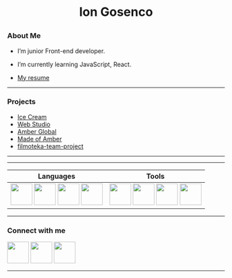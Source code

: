 # <p align="center">Ion Gosenco</p>

### About Me

- I’m junior Front-end developer.
- I’m currently learning JavaScript, React.

- [My resume](https://ivanbayern.github.io/lebenslauf/)

<!-- - :telescope: I’m junior Front-end developer.
- :seedling: I’m currently learning JavaScript, React.

- :octocat: [My resume](https://IvanBayern.github.io/resume/) -->

---

### Projects

- [Ice Cream](https://b3dyk.github.io/icecream/)
- [Web Studio](https://ivanbayern.github.io/goit-markup-hw-08/)
- [Amber Global](https://amberglobal.group/)
- [Made of Amber](https://ivanbayern.github.io/amber-tiles/)
- [filmoteka-team-project](https://deadlypants11.github.io/project/)

---

<!--
| **GitHub Analytics** | **Codewars** |
| -------------------- | ------------ |

| ![Statistic](https://github-readme-stats.vercel.app/api/top-langs/?username=ivanbayern
&layout=compact&theme=github_dark&border_color=1d1d1f&card_width=400) | <a href="https://www.codewars.com/users/ivanbayern
"><img src="https://www.codewars.com/users/ivanbayern
/badges/large" alt="codewars profile badge"></a> | -->

---

| **Languages**                                                                                                                                                                                                                                                                                                                                                                                                                                                                                                                                                                                           | **Tools**                                                                                                                                                                                                                                                                                                                                                                                                                                                                                                                                                                                               |
| ------------------------------------------------------------------------------------------------------------------------------------------------------------------------------------------------------------------------------------------------------------------------------------------------------------------------------------------------------------------------------------------------------------------------------------------------------------------------------------------------------------------------------------------------------------------------------------------------------- | ------------------------------------------------------------------------------------------------------------------------------------------------------------------------------------------------------------------------------------------------------------------------------------------------------------------------------------------------------------------------------------------------------------------------------------------------------------------------------------------------------------------------------------------------------------------------------------------------------- |
| <img src="https://user-images.githubusercontent.com/96209694/197349404-84265127-4f0e-4c09-870c-b8fa2aa1fdde.png" style="width:50px; height:50px"> <img src="https://user-images.githubusercontent.com/96209694/197349416-a35cbd14-1553-49d3-b4e1-43c50f50bb7e.png" style="width:50px; height:50px"> <img src="https://user-images.githubusercontent.com/96209694/197349421-fe45089b-2d88-4c5a-bc91-84cec9f67fd0.png" style="width:50px; height:50px"> <img src="https://user-images.githubusercontent.com/96209694/197349430-7ebc6bc6-feec-4442-bc84-d78dd70f4595.png" style="width:50px; height:50px"> | <img src="https://user-images.githubusercontent.com/96209694/197349543-a4c2643a-edc4-4bae-98ca-2c0d21a0ccd7.png" style="width:50px; height:50px"> <img src="https://user-images.githubusercontent.com/96209694/197349557-da93dd89-1999-4a45-9eee-4918d2854d1d.png" style="width:50px; height:50px"> <img src="https://user-images.githubusercontent.com/96209694/197349632-5ae55138-5f75-41f8-a255-9580f41d3eab.png" style="width:50px; height:50px"> <img src="https://user-images.githubusercontent.com/96209694/197349689-1e6ee8b1-7c3f-429b-9bc7-2c03f6cd33fa.png" style="width:50px; height:50px"> |

---

<!-- ### Courses

- [GoIT Full Stack Developer](https://github.com/savchyndd/hw-goit-fullstack/blob/main/README.md#home-work-goit-course-full-stack-developer)
  - [x] [HTML&CSS](https://github.com/savchyndd/hw-goit-fullstack/blob/main/README.md#html--css)
  - [x] [JavaScript](https://github.com/savchyndd/hw-goit-fullstack/blob/main/README.md#javascript)

--- -->

### Connect with me

[<img src="https://user-images.githubusercontent.com/96209694/197349837-9a197b23-2a08-4c01-92b9-22c9cfca6faa.png" style="width:50px; height:50px" >](https://github.com/ivanbayern)
[<img src="https://user-images.githubusercontent.com/96209694/197349355-31009bb6-8171-4533-adf5-2d1f60d00230.png" style="width:50px; height:50px" >](https://www.linkedin.com/in/ion-gosenco-384152220/)
[<img src="https://user-images.githubusercontent.com/96209694/197350945-d92dab8d-5075-4a38-9065-25325ba8cac4.png" style="width:50px; height:50px" >](mailto:ivanbayern42@gmail.com)

---

<!-- ![React](https://img.shields.io/badge/React-20232A?style=for-the-badge&logo=react&logoColor=61DAFB)
![TypeScript](https://img.shields.io/badge/typescript-%23007ACC.svg?style=for-the-badge&logo=typescript&logoColor=white)
![Webpack](https://img.shields.io/badge/webpack-%238DD6F9.svg?style=for-the-badge&logo=webpack&logoColor=black) -->
